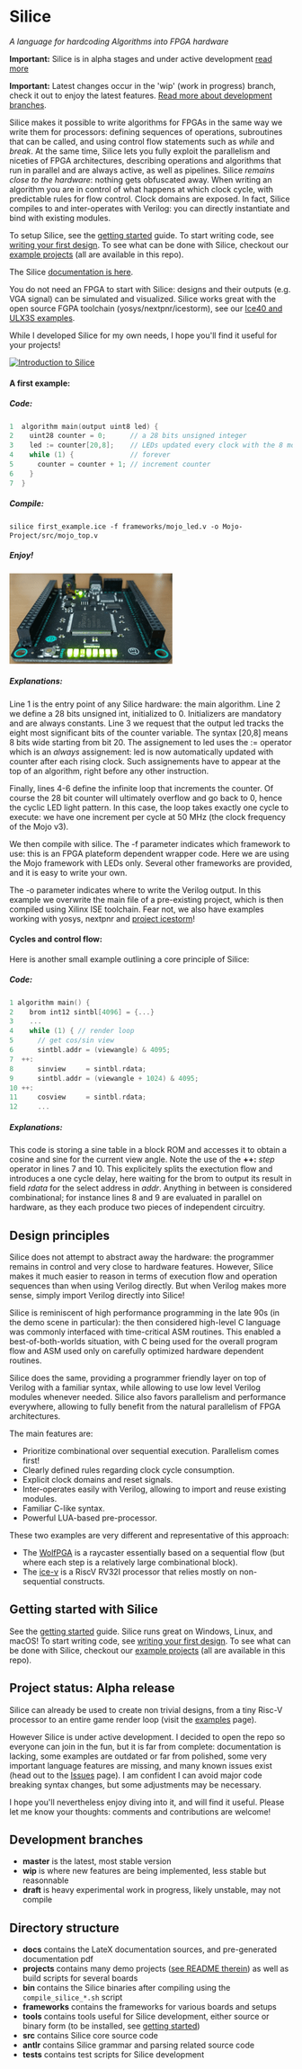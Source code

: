 # Silice
*A language for hardcoding Algorithms into FPGA hardware*

**Important:** Silice is in alpha stages and under active development [read more](#project-status-alpha-release)

**Important:** Latest changes occur in the 'wip' (work in progress) branch, check it out to enjoy the latest features. [Read more about development branches](#development-branches).

Silice makes it possible to write algorithms for FPGAs in the same way we write them for processors: defining sequences of operations, subroutines that can be called, and using control flow statements such as *while* and *break*. At the same time, Silice lets you fully exploit the parallelism and niceties of FPGA architectures, describing operations and algorithms that run in parallel and are always active, as well as pipelines. Silice *remains close to the hardware*: nothing gets obfuscated away. When writing an algorithm you are in control of what happens at which clock cycle, with predictable rules for flow control. Clock domains are exposed. In fact, Silice compiles to and inter-operates with Verilog: you can directly instantiate and bind with existing modules.

To setup Silice, see the [getting started](GetStarted.md) guide. To start writing code, see [writing your first design](FirstDesign.md). To see what can be done with Silice, checkout our [example projects](projects/README.md) (all are available in this repo).

The Silice [documentation is here](docs/silice.pdf).

You do not need an FPGA to start with Silice: designs and their outputs (e.g. VGA signal) can be simulated and visualized. Silice works great with the open source FGPA toolchain (yosys/nextpnr/icestorm), see our [Ice40 and ULX3S examples](projects/README.md).

While I developed Silice for my own needs, I hope you'll find it useful for your projects!

[![Introduction to Silice](https://img.youtube.com/vi/_OhxEY72qxI/0.jpg)](https://www.youtube.com/watch?v=_OhxEY72qxI)

#### A first example:

##### Code:
```c
1  algorithm main(output uint8 led) {   
2    uint28 counter = 0;      // a 28 bits unsigned integer
3    led := counter[20,8];    // LEDs updated every clock with the 8 most significant bits  
4    while (1) {              // forever
5      counter = counter + 1; // increment counter
6    }  
7  }
```

##### Compile:
```
silice first_example.ice -f frameworks/mojo_led.v -o Mojo-Project/src/mojo_top.v
```

##### Enjoy!

![First example in action on a Mojo v3](docs/figures/first_example.gif)

##### Explanations:

Line 1 is the entry point of any Silice hardware: the main algorithm. Line 2 we define
a 28 bits unsigned int, initialized to 0. Initializers are mandatory and are always constants.
Line 3 we request that the output led tracks the eight most significant bits of the counter variable.
The syntax [20,8] means 8 bits wide starting from bit 20. The assignement to led
uses the := operator which is an *always* assignement: led is now automatically 
updated with counter after each rising clock. Such assignements have to appear
at the top of an algorithm, right before any other instruction.

Finally, lines 4-6 define the infinite loop that increments the counter. Of course the
28 bit counter will ultimately overflow and go back to 0, hence the cyclic LED light pattern.
In this case, the loop takes exactly one cycle to execute: we have one increment per cycle 
at 50 MHz (the clock frequency of the Mojo v3).

We then compile with silice. The -f parameter indicates which framework to use: this is an
FPGA plateform dependent wrapper code. Here we are using the Mojo framework with LEDs only.
Several other frameworks are provided, and it is easy to write your own. 

The -o parameter indicates where to write the Verilog output. In this example we overwrite 
the main file of a pre-existing project, which is then compiled using Xilinx ISE toolchain.
Fear not, we also have examples working with yosys, nextpnr and [project icestorm](http://www.clifford.at/icestorm/)!

#### Cycles and control flow:

Here is another small example outlining a core principle of Silice:

##### Code:
```c
1 algorithm main() {   
2    brom int12 sintbl[4096] = {...}
3    ...
4    while (1) { // render loop
5      // get cos/sin view
6      sintbl.addr = (viewangle) & 4095;
7  ++:
8      sinview     = sintbl.rdata;
9      sintbl.addr = (viewangle + 1024) & 4095;
10 ++:
11     cosview     = sintbl.rdata;
12     ...
```
##### Explanations:

This code is storing a sine table in a block ROM and accesses it to obtain a cosine and sine for the current view angle.
Note the use of the **++:** *step* operator in lines 7 and 10. This explicitely splits the exectution flow and introduces a one cycle delay, here waiting for the brom to output its result in field *rdata* for the select address in *addr*.
Anything in between is considered combinational; for instance lines 8 and 9 are evaluated in parallel on hardware, as they
each produce two pieces of independent circuitry.

## Design principles

Silice does not attempt to abstract away the hardware: the programmer remains in control and very close to hardware features. However, Silice makes it much easier to reason in terms of execution flow and operation sequences than when using Verilog directly. But when Verilog makes more sense, simply import Verilog directly into Silice!

Silice is reminiscent of high performance programming in the late 90s (in the demo scene in particular): the then considered high-level C language was commonly interfaced with time-critical ASM routines. This enabled a best-of-both-worlds situation, with C being used for the overall program flow and ASM used only on carefully optimized hardware dependent routines.

Silice does the same, providing a programmer friendly layer on top of Verilog with a familiar syntax, while allowing to use low level Verilog modules whenever needed. Silice also favors parallelism and performance everywhere, allowing to fully benefit from the natural parallelism of FPGA architectures.

The main features are:
- Prioritize combinational over sequential execution. Parallelism comes first!
- Clearly defined rules regarding clock cycle consumption.
- Explicit clock domains and reset signals.
- Inter-operates easily with Verilog, allowing to import and reuse existing modules.
- Familiar C-like syntax.
- Powerful LUA-based pre-processor.

These two examples are very different and representative of this approach:
- The [WolfPGA](https://github.com/sylefeb/Silice/blob/master/projects/vga_wolfpga/vga_wolfpga.ice) is a raycaster essentially based on a sequential flow (but where each step is a relatively large combinational block).
- The [ice-v](https://github.com/sylefeb/Silice/blob/master/projects/ice-v/ice-v.ice) is a RiscV RV32I processor that relies mostly on non-sequential constructs.

## Getting started with Silice

See the [getting started](GetStarted.md) guide. Silice runs great on Windows, Linux, and macOS!
To start writing code, see [writing your first design](FirstDesign.md).
To see what can be done with Silice, checkout our [example projects](projects/README.md) (all are available in this repo).

## Project status: Alpha release

Silice can already be used to create non trivial designs, from a tiny Risc-V processor to an entire game render loop (visit the [examples](projects/README.md) page).

However Silice is under active development. I decided to open the repo so everyone can join in the fun, but it is far from complete: documentation is lacking, some examples are outdated or far from polished, some very important language features are missing, and many known issues exist (head out to the [Issues](https://github.com/sylefeb/Silice/issues) page). I am confident I can avoid major code breaking syntax changes, but some adjustments may be necessary.

I hope you'll nevertheless enjoy diving into it, and will find it useful. Please let me know your thoughts: comments and contributions are welcome!

## Development branches

- **master** is the latest, most stable version
- **wip** is where new features are being implemented, less stable but reasonnable
- **draft** is heavy experimental work in progress, likely unstable, may not compile

## Directory structure
- **docs** contains the LateX documentation sources, and pre-generated documentation pdf
- **projects** contains many demo projects ([see README therein](projects/README.md)) as well as build scripts for several boards
- **bin** contains the Silice binaries after compiling using the ```compile_silice_*.sh``` script
- **frameworks** contains the frameworks for various boards and setups
- **tools** contains tools useful for Silice development, either source or binary form (to be installed, see [getting started](GetStarted.md))
- **src** contains Silice core source code
- **antlr** contains Silice grammar and parsing related source code
- **tests** contains test scripts for Silice development

